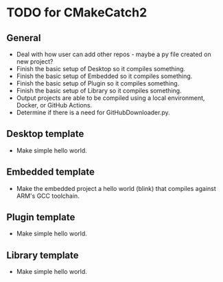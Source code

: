 # TODO for CMakeCatch2

## General
- Deal with how user can add other repos - maybe a py file created on new project?
- Finish the basic setup of Desktop so it compiles something.
- Finish the basic setup of Embedded so it compiles something.
- Finish the basic setup of Plugin so it compiles something.
- Finish the basic setup of Library so it compiles something.
- Output projects are able to be compiled using a local environment, Docker, or GitHub Actions.
- Determine if there is a need for GitHubDownloader.py.

## Desktop template
- Make simple hello world.

## Embedded template
- Make the embedded project a hello world (blink) that compiles against ARM's GCC toolchain.

## Plugin template
- Make simple hello world.

## Library template
- Make simple hello world.
